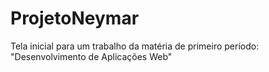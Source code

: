 # ProjetoNeymar

Tela inicial para um trabalho da matéria de primeiro período: "Desenvolvimento de Aplicações Web"
